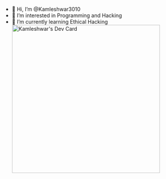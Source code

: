 - 👋 Hi, I’m @Kamleshwar3010
- 👀 I’m interested in Programming and Hacking
- 🌱 I’m currently learning Ethical Hacking
<a href="https://app.daily.dev/kamleshwar3010"><img src="https://api.daily.dev/devcards/7f58695d00cc4a1c921e252a6dd787f2.png?r=vjy" width="400" alt="Kamleshwar's Dev Card"/></a>
<!---
Kamleshwar3010/Kamleshwar3010 is a ✨ special ✨ repository because its `README.md` (this file) appears on your GitHub profile.
You can click the Preview link to take a look at your changes.
--->
